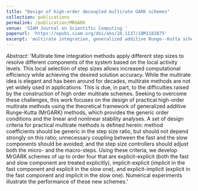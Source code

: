 ```yaml
---
title: "Design of high-order decoupled multirate GARK schemes"
collection: publications
permalink: /publication/MRGARK
venue: 'SIAM Journal on Scientific Computing '
paperurl: 'https://epubs.siam.org/doi/abs/10.1137/18M1182875'
excerpt: 'multirate integration, generalized additive Runge--Kutta schemes'
---
```


*Abstract:* 'Multirate time integration methods apply different step sizes to resolve different components of the system based on the local activity levels. This local selection of step sizes allows increased computational efficiency while achieving the desired solution accuracy. While the multirate idea is elegant and has been around for decades, multirate methods are not yet widely used in applications. This is due, in part, to the difficulties raised by the construction of high order multirate schemes.
Seeking to overcome these challenges, this work focuses on the design of practical high-order multirate methods using the theoretical framework of generalized additive Runge-Kutta (MrGARK) methods, which provides the generic order conditions and the linear and nonlinear stability analyses.
A set of design criteria for practical multirate methods is defined herein: method coefficients should be generic in the step size ratio, but should not depend strongly on this ratio; unnecessary coupling between the fast and the slow components should be avoided; and the step size controllers should adjust both the micro- and the macro-steps.
Using these criteria, we develop MrGARK schemes of up to order four that are explicit-explicit (both the fast and slow component are treated explicitly), implicit-explicit (implicit in the fast component and explicit in the slow one), and explicit-implicit (explicit in the fast component and implicit in the slow one). Numerical experiments illustrate the performance of these new schemes.'
